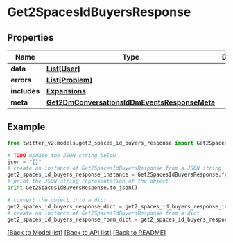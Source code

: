 # Get2SpacesIdBuyersResponse


## Properties
Name | Type | Description | Notes
------------ | ------------- | ------------- | -------------
**data** | [**List[User]**](User.md) |  | [optional] 
**errors** | [**List[Problem]**](Problem.md) |  | [optional] 
**includes** | [**Expansions**](Expansions.md) |  | [optional] 
**meta** | [**Get2DmConversationsIdDmEventsResponseMeta**](Get2DmConversationsIdDmEventsResponseMeta.md) |  | [optional] 

## Example

```python
from twitter_v2.models.get2_spaces_id_buyers_response import Get2SpacesIdBuyersResponse

# TODO update the JSON string below
json = "{}"
# create an instance of Get2SpacesIdBuyersResponse from a JSON string
get2_spaces_id_buyers_response_instance = Get2SpacesIdBuyersResponse.from_json(json)
# print the JSON string representation of the object
print Get2SpacesIdBuyersResponse.to_json()

# convert the object into a dict
get2_spaces_id_buyers_response_dict = get2_spaces_id_buyers_response_instance.to_dict()
# create an instance of Get2SpacesIdBuyersResponse from a dict
get2_spaces_id_buyers_response_form_dict = get2_spaces_id_buyers_response.from_dict(get2_spaces_id_buyers_response_dict)
```
[[Back to Model list]](../README.md#documentation-for-models) [[Back to API list]](../README.md#documentation-for-api-endpoints) [[Back to README]](../README.md)


